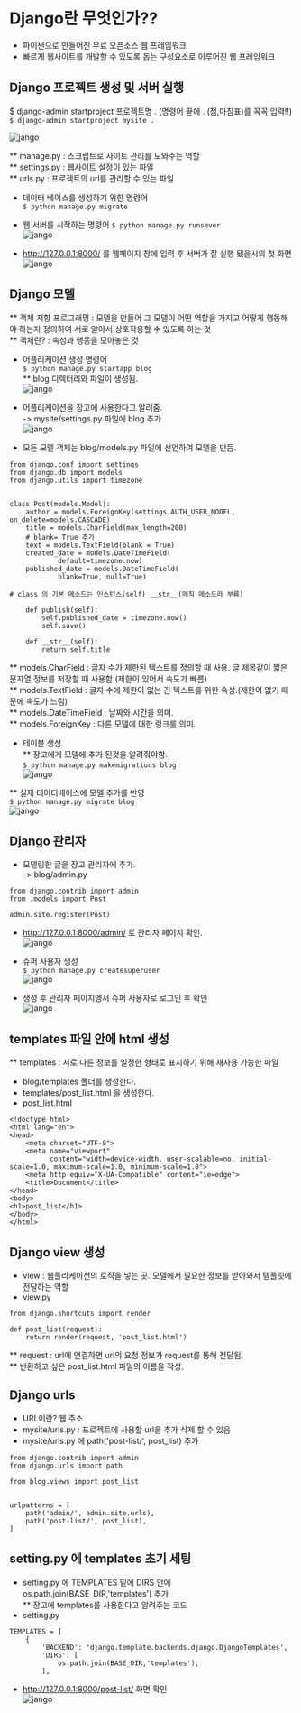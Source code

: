 # Django란 무엇인가??
* 파이썬으로 만들어진 무료 오픈소스 웹 프레임워크 
* 빠르게 웹사이트를 개발할 수 있도록 돕는 구성요소로 이루어진 웹 프레임워크

## Django 프로젝트 생성 및 서버 실행
$ django-admin startproject 프로젝트명 . (명령어 끝에 . (점,마침표)를 꼭꼭 입력!!)
` $ django-admin startproject mysite . `

![jango](img/img1.png)

** manage.py : 스크립트로 사이트 관리를 도와주는 역할  
** settings.py : 웹사이트 설정이 있는 파일  
** urls.py : 프로젝트의 url를 관리할 수 있는 파일  

* 데이터 베이스를 생성하기 위한 명령어  
` $ python manage.py migrate `
* 웹 서버를 시작하는 명령어
` $ python manage.py runsever `  
![jango](img/img2.png)

* http://127.0.0.1:8000/ 를 웹페이지 창에 입력 후 서버가 잘 실행 됐을시의 첫 화면  
![jango](img/img3.png)

## Django 모델
** 객체 지향 프로그래밍 : 모델을 만들어 그 모델이 어떤 역할을 가지고 어떻게 행동해야 하는지 정의하여 서로 알아서 상호작용할 수 있도록 하는 것  
** 객체란? : 속성과 행동을 모아놓은 것

* 어플리케이션 생성 명령어  
` $ python manage.py startapp blog `  
** blog 디렉터리와 파일이 생성됨.  
![jango](img/img4.png)

* 어플리케이션을 장고에 사용한다고 알려줌.  
-> mysite/settings.py 파일에 blog 추가  
![jango](img/img5.png)

* 모든 모델 객체는 blog/models.py 파일에 선언하여 모델을 만듬.  
```
from django.conf import settings
from django.db import models
from django.utils import timezone


class Post(models.Model):
    author = models.ForeignKey(settings.AUTH_USER_MODEL, on_delete=models.CASCADE)
    title = models.CharField(max_length=200)
    # blank= True 추가
    text = models.TextField(blank = True)
    created_date = models.DateTimeField(
            default=timezone.now)
    published_date = models.DateTimeField(
            blank=True, null=True)

# class 의 기본 메소드는 인스턴스(self) __str__(매직 메소드라 부름)
   
    def publish(self):
        self.published_date = timezone.now()
        self.save()

    def __str__(self):
        return self.title
```  

** models.CharField : 글자 수가 제한된 텍스트를 정의할 때 사용. 글 제목같이 짧은 문자열 정보를 저장할 때 사용함.(제한이 있어서 속도가 빠름)  
** models.TextField : 글자 수에 제한이 없는 긴 텍스트를 위한 속성.(제한이 없기 때문에 속도가 느림)  
** models.DateTimeField : 날짜와 시간을 의미.  
** models.ForeignKey : 다른 모델에 대한 링크를 의미.  

* 테이블 생성  
** 장고에게 모델에 추가 된것을 알려줘야함.  
` $ python manage.py makemigrations blog `  
![jango](img/img6.png)  

** 실제 데이터베이스에 모델 추가를 반영  
` $ python manage.py migrate blog `  
![jango](img/img7.png)  

## Django 관리자 
* 모델링한 글을 장고 관리자에 추가.  
-> blog/admin.py  
``` 
from django.contrib import admin
from .models import Post

admin.site.register(Post)
```
* http://127.0.0.1:8000/admin/ 로 관리자 페이지 확인.  
![jango](img/img8.png) 

* 슈퍼 사용자 생성  
` $ python manage.py createsuperuser `  
![jango](img/img9.png) 

* 생성 후 관리자 페이지엥서 슈퍼 사용자로 로그인 후 확인  
![jango](img/img10.png) 

## templates 파일 안에 html 생성  
** templates : 서로 다른 정보를 일정한 형태로 표시하기 위해 재사용 가능한 파일
* blog/templates 폴더를 생성한다.
* templates/post_list.html 을 생성한다.
* post_list.html  
```
<!doctype html>
<html lang="en">
<head>
    <meta charset="UTF-8">
    <meta name="viewport"
          content="width=device-width, user-scalable=no, initial-scale=1.0, maximum-scale=1.0, minimum-scale=1.0">
    <meta http-equiv="X-UA-Compatible" content="ie=edge">
    <title>Document</title>
</head>
<body>
<h1>post_list</h1>
</body>
</html>  
```

## Django view 생성
* view : 웹플리케이션의 로직을 넣는 곳. 모델에서 필요한 정보를 받아와서 템플릿에 전달하는 역할 
* view.py   
```
from django.shortcuts import render

def post_list(request):
    return render(request, 'post_list.html')  
```
** request : url에 연결하면 url의 요청 정보가 request를 통해 전달됨.  
** 반환하고 싶은 post_list.html 파일의 이름을 작성.

## Django urls
* URL이란? 웹 주소
* mysite/urls.py : 프로젝트에 사용할 url을 추가 삭제 할 수 있음
* mysite/urls.py 에 path('post-list/', post_list) 추가  
```
from django.contrib import admin
from django.urls import path

from blog.views import post_list


urlpatterns = [
    path('admin/', admin.site.urls),
    path('post-list/', post_list),
] 
```

## setting.py 에 templates 초기 세팅
* setting.py 에 TEMPLATES 밑에 DIRS 안에 os.path.join(BASE_DIR,'templates') 추가  
** 장고에 templates를 사용한다고 알려주는 코드
* setting.py  

```
TEMPLATES = [
    {
        'BACKEND': 'django.template.backends.django.DjangoTemplates',
        'DIRS': [
            os.path.join(BASE_DIR,'templates'), 
        ],  
```
* http://127.0.0.1:8000/post-list/ 화면 확인  
![jango](img/img11.png) 

